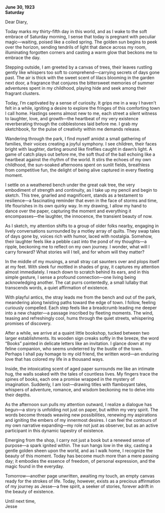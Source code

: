 
**June 30, 1923**  
**Saturday**  

Dear Diary,

Today marks my thirty-fifth day in this world, and as I wake to the soft embrace of Saturday morning, I sense that today is pregnant with peculiar magic—waiting, poised like a coiled spring. The golden sun begins to peek over the horizon, sending tendrils of light that dance across my room, illuminating forgotten corners and casting a warm glow that beckons me to embrace the day.

Stepping outside, I am greeted by a canvas of trees, their leaves rustling gently like whispers too soft to comprehend—carrying secrets of days gone past. The air is thick with the sweet scent of lilacs blooming in the garden next door, a fragrance that conjures the bittersweet memories of summer adventures spent in my childhood, playing hide and seek among their fragrant clusters.

Today, I’m captivated by a sense of curiosity. It grips me in a way I haven't felt in a while, igniting a desire to explore the fringes of this comforting town I call home. Hastings seems almost new to me, each street a silent witness to laughter, love, and growth—the heartbeat of my very existence reverberating through the cobblestones laid before me. I grab my sketchbook, for the pulse of creativity within me demands release.

Wandering through the park, I find myself amidst a small gathering of families, their voices creating a joyful symphony. I see children, their faces bright with laughter, darting around like fireflies caught in dawn’s light. A game of catch plays out before me, the soft thud of the ball echoing like a heartbeat against the rhythm of the world. It stirs the echoes of my own childhood, the sun-soaked afternoons spent on sunlit fields, breathless from competitive fun, the delight of being alive captured in every fleeting moment.

I settle on a weathered bench under the great oak tree, the very embodiment of strength and continuity, as I take up my pencil and begin to sketch. This tree, gnarled and magnificent, stands as a testament to resilience—a fascinating reminder that even in the face of storms and time, life flourishes in its own quirky way. In my drawing, I allow my hand to dance over the paper, capturing the moment and everything it encompasses—the laughter, the innocence, the transient beauty of now.

As I sketch, my attention shifts to a group of older folks nearby, engaging in lively conversations surrounded by a motley array of quilts. They swap tales of days gone by, voices rich with humor, laced with nostalgia. Somehow, their laughter feels like a pebble cast into the pond of my thoughts—a ripple, beckoning me to reflect on my own journey. I wonder, what will I carry forward? What stories will I tell, and for whom will they matter?

In the middle of my musings, a small stray cat saunters over and plops itself at my feet. With sleek fur mottled in shades of gray, it captures my attention almost immediately. I reach down to scratch behind its ears, and in this simple gesture, I sense a profound connection—one living being acknowledging another. The cat purrs contentedly, a small lullaby that transcends words, a quiet affirmation of existence.

With playful antics, the stray leads me from the bench and out of the park, meandering along twisting paths toward the edge of town. I follow, feeling curiously compelled. Each step feels like a breadcrumb leading me deeper into a new chapter—a passage inscribed by fleeting moments. The wind, teasing and refreshingly cool, hums through the quiet streets, whispering promises of discovery.

After a while, we arrive at a quaint little bookshop, tucked between two larger establishments. Its wooden sign creaks softly in the breeze, the word “Books” painted in delicate letters like an invitation. I glance down at my feline companion, who seems undeterred by the bustle of the town. Perhaps I shall pay homage to my old friend, the written word—an enduring love that has colored my life in a thousand ways.

Inside, the intoxicating scent of aged paper surrounds me like an intimate hug, the walls soaked with the tales of countless lives. My fingers trace the spines of books, each one a promise wrapped in the mystery of imagination. Suddenly, I am lost—drawing titles with flamboyant tales, whispers of adventure, romance, and wisdom beckoning me to delve into their depths.

As the afternoon sun pulls my attention outward, I realize a dialogue has begun—a story is unfolding not just on paper, but within my very spirit. The words become threads weaving new possibilities, renewing my aspirations and igniting the embers of my innermost desires. I can feel the contours of my own narrative expanding—my role not just as observer, but as an active participant in this dynamic tapestry of existence.

Emerging from the shop, I carry not just a book but a renewed sense of purpose—a spark ignited within. The sun hangs low in the sky, casting a gentle golden sheen upon the world, and as I walk home, I recognize the beauty of this moment. Today has become much more than a mere passing day; it embodies the essence of freedom, of personal expression, and the magic found in the everyday.

Tomorrow—another page unwritten, awaiting my touch, an empty canvas ready for the strokes of life. Today, however, exists as a precious affirmation of my journey as Jesse—a free spirit, a seeker of stories, forever adrift in the beauty of existence.

Until next time,  
Jesse
